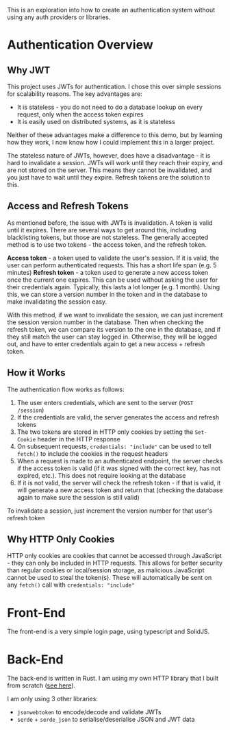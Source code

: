 This is an exploration into how to create an authentication system without using any auth providers or libraries.

# Authentication Overview

## Why JWT

This project uses JWTs for authentication. I chose this over simple sessions for scalability reasons. The key advantages are:
- It is stateless - you do not need to do a database lookup on every request, only when the access token expires
- It is easily used on distributed systems, as it is stateless

Neither of these advantages make a difference to this demo, but by learning how they work, I now know how I could implement this in a larger project.

The stateless nature of JWTs, however, does have a disadvantage - it is hard to invalidate a session. JWTs will work until they reach their expiry, and are not stored on the server. This means they cannot be invalidated, and you just have to wait until they expire. Refresh tokens are the solution to this.


## Access and Refresh Tokens

As mentioned before, the issue with JWTs is invalidation. A token is valid until it expires. There are several ways to get around this, including blacklisting tokens, but those are not stateless. The generally accepted method is to use two tokens - the access token, and the refresh token.

**Access token** - a token used to validate the user's session. If it is valid, the user can perform authenticated requests. This has a short life span (e.g. 5 minutes)
**Refresh token** - a token used to generate a new access token once the current one expires. This can be used without asking the user for their credentials again. Typically, this lasts a lot longer (e.g. 1 month). Using this, we can store a version number in the token and in the database to make invalidating the session easy.

With this method, if we want to invalidate the session, we can just increment the session version number in the database. Then when checking the refresh token, we can compare its version to the one in the database, and if they still match the user can stay logged in. Otherwise, they will be logged out, and have to enter credentials again to get a new access + refresh token.


## How it Works

The authentication flow works as follows:
1. The user enters credentials, which are sent to the server (`POST /session`)
2. If the credentials are valid, the server generates the access and refresh tokens
3. The two tokens are stored in HTTP only cookies by setting the `Set-Cookie` header in the HTTP response
4. On subsequent requests, `credentials: "include"` can be used to tell `fetch()` to include the cookies in the request headers
5. When a request is made to an authenticated endpoint, the server checks if the access token is valid (if it was signed with the correct key, has not expired, etc.). This does not require looking at the database
6. If it is not valid, the server will check the refresh token - if that is valid, it will generate a new access token and return that (checking the database again to make sure the session is still valid)

To invalidate a session, just increment the version number for that user's refresh token


## Why HTTP Only Cookies

HTTP only cookies are cookies that cannot be accessed through JavaScript - they can only be included in HTTP requests. This allows for better security than regular cookies or local/session storage, as malicious JavaScript cannot be used to steal the token(s). These will automatically be sent on any `fetch()` call with `credentials: "include"`


# Front-End

The front-end is a very simple login page, using typescript and SolidJS.


# Back-End

The back-end is written in Rust. I am using my own HTTP library that I built from scratch ([see here](https://github.com/jacob-horton/http-from-scratch)).

I am only using 3 other libraries:
- `jsonwebtoken` to encode/decode and validate JWTs
- `serde` + `serde_json` to serialise/deserialise JSON and JWT data

